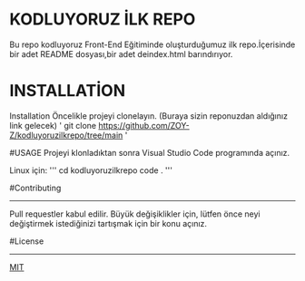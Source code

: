 # KODLUYORUZ İLK REPO

Bu repo kodluyoruz Front-End Eğitiminde oluşturduğumuz ilk repo.İçerisinde bir adet README dosyası,bir adet deindex.html barındırıyor.


# INSTALLATİON
Installation
Öncelikle projeyi clonelayın. (Buraya sizin reponuzdan aldığınız link gelecek)
'
git clone https://github.com/ZOY-Z/kodluyoruzilkrepo/tree/main
'

#USAGE
Projeyi klonladıktan sonra Visual Studio Code programında açınız.

Linux için:
'''
cd kodluyoruzilkrepo
code .
'''

#Contributing
***
Pull requestler kabul edilir. Büyük değişiklikler için, lütfen önce neyi değiştirmek istediğinizi tartışmak için bir konu açınız.

#License
***
[MIT](https://choosealicense.com/licenses/mit/)
